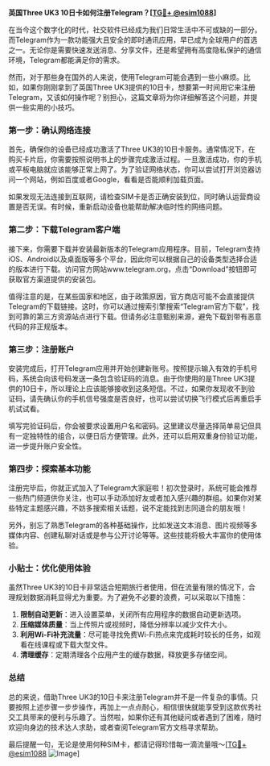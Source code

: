**英国Three UK3 10日卡如何注册Telegram？[[TG💪+ @esim1088](https://t.me/s/esim1088)]**

在当今这个数字化的时代，社交软件已经成为我们日常生活中不可或缺的一部分。而Telegram作为一款功能强大且安全的即时通讯应用，早已成为全球用户的首选之一。无论你是需要快速发送消息、分享文件，还是希望拥有高度隐私保护的通信环境，Telegram都能满足你的需求。

然而，对于那些身在国外的人来说，使用Telegram可能会遇到一些小麻烦。比如，如果你刚刚拿到了英国Three UK3提供的10日卡，想要第一时间用它来注册Telegram，又该如何操作呢？别担心，这篇文章将为你详细解答这个问题，并提供一些实用的小技巧。

### 第一步：确认网络连接

首先，确保你的设备已经成功激活了Three UK3的10日卡服务。通常情况下，在购买卡片后，你需要按照说明书上的步骤完成激活过程。一旦激活成功，你的手机或平板电脑就应该能够正常上网了。为了验证网络状态，你可以尝试打开浏览器访问一个网站，例如百度或者Google，看看是否能顺利加载页面。

如果发现无法连接到互联网，请检查SIM卡是否正确安装到位，同时确认运营商设置是否无误。有时候，重新启动设备也能帮助解决临时性的网络问题。

### 第二步：下载Telegram客户端

接下来，你需要下载并安装最新版本的Telegram应用程序。目前，Telegram支持iOS、Android以及桌面版等多个平台，因此你可以根据自己的设备类型选择合适的版本进行下载。访问官方网站www.telegram.org，点击“Download”按钮即可获取官方渠道提供的安装包。

值得注意的是，在某些国家和地区，由于政策原因，官方商店可能不会直接提供Telegram的下载链接。这时，你可以通过搜索引擎搜索“Telegram官方下载”，找到可靠的第三方资源站点进行下载。但请务必注意甄别来源，避免下载到带有恶意代码的非正规版本。

### 第三步：注册账户

安装完成后，打开Telegram应用并开始创建新账号。按照提示输入有效的手机号码，系统会向该号码发送一条包含验证码的消息。由于你使用的是Three UK3提供的10日卡，所以理论上应该能够接收到这条短信。不过，如果你发现收不到验证码，请先确认你的手机信号强度是否良好，也可以尝试切换飞行模式后再重启手机试试看。

填写完验证码后，你会被要求设置用户名和密码。这里建议尽量选择简单易记但具有一定独特性的组合，以便日后方便管理。此外，还可以启用双重身份验证功能，进一步提升账户安全性。

### 第四步：探索基本功能

注册完毕后，你就正式加入了Telegram大家庭啦！初次登录时，系统可能会推荐一些热门频道供你关注，也可以手动添加好友或者加入感兴趣的群组。如果你对某些特定主题感兴趣，不妨多搜索相关话题，说不定能找到志同道合的朋友哦！

另外，别忘了熟悉Telegram的各种基础操作，比如发送文本消息、图片视频等多媒体内容、创建私聊对话或是参与公开讨论等等。这些技能将极大丰富你的使用体验。

### 小贴士：优化使用体验

虽然Three UK3的10日卡非常适合短期旅行者使用，但在流量有限的情况下，合理规划数据消耗显得尤为重要。为了避免不必要的浪费，可以采取以下措施：

1. **限制自动更新**：进入设置菜单，关闭所有应用程序的数据自动更新选项。
2. **压缩媒体质量**：当上传照片或视频时，降低分辨率以减少文件大小。
3. **利用Wi-Fi补充流量**：尽可能寻找免费Wi-Fi热点来完成耗时较长的任务，如观看在线课程或下载大型文件。
4. **清理缓存**：定期清理各个应用产生的缓存数据，释放更多存储空间。

### 总结

总的来说，借助Three UK3的10日卡来注册Telegram并不是一件复杂的事情。只要按照上述步骤一步步操作，再加上一点点耐心，相信很快就能享受到这款优秀社交工具带来的便利与乐趣了。当然啦，如果你还有其他疑问或者遇到了困难，随时欢迎向身边的技术达人求助，或者查阅Telegram官方文档寻求帮助。

最后提醒一句，无论是使用何种SIM卡，都请记得珍惜每一滴流量哦～[[TG💪+ @esim1088](https://t.me/s/esim1088) ![Image](https://i.postimg.cc/4NQfJmqS/Snipaste-2025-05-13-00-14-12.png)]